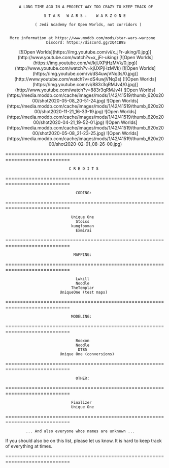 

          A LONG TIME AGO IN A PROJECT WAY TOO CRAZY TO KEEP TRACK OF

                     S T A R   W A R S :    W A R Z O N E

                 ( Jedi Academy for Open Worlds, not corridors )


      More information at https://www.moddb.com/mods/star-wars-warzone
                      Discord: https://discord.gg/zQ4CB9S


<p align="center">
[![Open Worlds](https://img.youtube.com/vi/x_jFr-uking/0.jpg)](http://www.youtube.com/watch?v=x_jFr-uking)
[![Open Worlds](https://img.youtube.com/vi/kjUXPjHzMVk/0.jpg)](http://www.youtube.com/watch?v=kjUXPjHzMVk)
[![Open Worlds](https://img.youtube.com/vi/dS4uwjVNq3s/0.jpg)](http://www.youtube.com/watch?v=dS4uwjVNq3s)
[![Open Worlds](https://img.youtube.com/vi/883r3qRMJv4/0.jpg)](http://www.youtube.com/watch?v=883r3qRMJv4)
![Open Worlds](https://media.moddb.com/cache/images/mods/1/42/41519/thumb_620x2000/shot2020-05-08_20-51-24.jpg)
![Open Worlds](https://media.moddb.com/cache/images/mods/1/42/41519/thumb_620x2000/shot2020-11-21_16-33-19.jpg)
![Open Worlds](https://media.moddb.com/cache/images/mods/1/42/41519/thumb_620x2000/shot2020-04-21_19-52-01.jpg)
![Open Worlds](https://media.moddb.com/cache/images/mods/1/42/41519/thumb_620x2000/shot2020-05-08_21-23-25.jpg)
![Open Worlds](https://media.moddb.com/cache/images/mods/1/42/41519/thumb_620x2000/shot2020-02-01_08-26-00.jpg)
</p>


============================================================================

                                C R E D I T S

============================================================================

                                   CODING:

============================================================================                          


                                 Unique One
                                   Stoiss
                                 kungfooman
                                   Exmirai


============================================================================

                                  MAPPING:

============================================================================


                                   Lwkill
                                   Noodle
                                 TheTemplar
                            UniqueOne (test maps)


============================================================================

                                 MODELING:

============================================================================


                                   Rooxon
                                   Noodle
                                    DT85
                            Unique One (conversions)


============================================================================

                                   OTHER:

============================================================================


                                 Finalizer
                                 Unique One


============================================================================


             ... And also everyone whos names are unknown ...

  If you should also be on this list, please let us know. It is hard to keep
                      track of everything at times.


============================================================================

